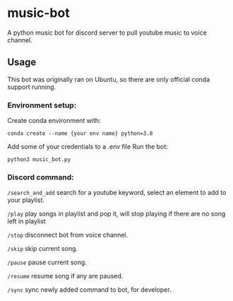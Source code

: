 # music-bot
A python music bot for discord server to pull youtube music to voice channel.
## Usage
This bot was originally ran on Ubuntu, so there are only official conda support running.
### Environment setup:
Create conda environment with:
```
conda create --name {your env name} python=3.8
```
Add some of your credentials to a .env file
Run the bot:
```
python3 music_bot.py
```
### Discord command: 
```/search_and_add``` search for a youtube keyword, select an element to add to your playlist.

```/play``` play songs in playlist and pop it, will stop playing if there are no song left in playlist

```/stop``` disconnect bot from voice channel.

```/skip``` skip current song.

```/pause``` pause current song.

```/resume``` resume song if any are paused.

```/sync``` sync newly added command to bot, for developer.
